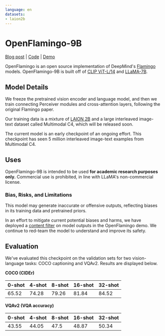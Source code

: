 ```yaml
---
language: en
datasets:
- laion2b
---
```


# OpenFlamingo-9B


[Blog post]() | [Code](https://github.com/mlfoundations/open_flamingo) | [Demo]()

OpenFlamingo is an open source implementation of DeepMind's [Flamingo](https://www.deepmind.com/blog/tackling-multiple-tasks-with-a-single-visual-language-model) models. 
OpenFlamingo-9B is built off of [CLIP ViT-L/14](https://huggingface.co/openai/clip-vit-large-patch14) and [LLaMA-7B](https://ai.facebook.com/blog/large-language-model-llama-meta-ai/).


## Model Details
We freeze the pretrained vision encoder and language model, and then we train connecting Perceiver modules and cross-attention layers, following the original Flamingo paper. 

Our training data is a mixture of [LAION 2B](https://huggingface.co/datasets/laion/laion2B-en) and a large interleaved image-text dataset called Multimodal C4, which will be released soon.

The current model is an early checkpoint of an ongoing effort. This checkpoint has seen 5 million interleaved image-text examples from Multimodal C4.

## Uses
OpenFlamingo-9B is intended to be used **for academic research purposes only.** Commercial use is prohibited, in line with LLaMA's non-commercial license.

### Bias, Risks, and Limitations
This model may generate inaccurate or offensive outputs, reflecting biases in its training data and pretrained priors. 

In an effort to mitigate current potential biases and harms, we have deployed a [content filter]() on model outputs in the OpenFlamingo demo. We continue to red-team the model to understand and improve its safety.

## Evaluation
We've evaluated this checkpoint on the validation sets for two vision-language tasks: COCO captioning and VQAv2. Results are displayed below.

**COCO (CIDEr)**

|0-shot|4-shot|8-shot|16-shot|32-shot|
|--|--|--|--|--|
|65.52|74.28|79.26|81.84|84.52|


**VQAv2 (VQA accuracy)**

|0-shot|4-shot|8-shot|16-shot|32-shot|
|---|---|---|---|---|
|43.55|44.05|47.5|48.87|50.34|
